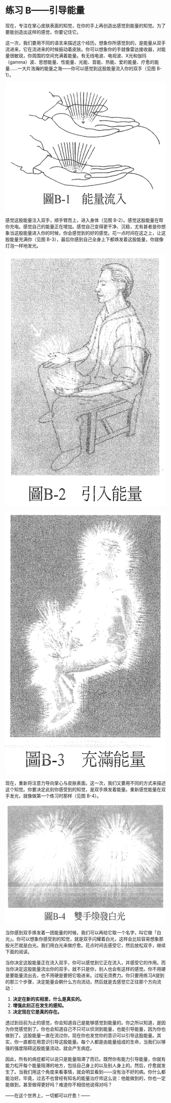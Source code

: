 # 练习 B——引导能量

现在，专注在掌心皮肤表面的知觉，在你的手上再创造出感觉到能量的知觉。为了要能创造出这样的感觉，你要记住它。

这一次，我们要用不同的语言来描述这个经历。想象你所感觉到的，是能量从双手流进来，它在流进来的时候振动着皮肤。你可以想象你的手就像雷达接收器，对能量很敏锐，你周围的空间充满着能量。有无线电波、电视波、X光和伽玛（gamma）波、思想能量、性能量、光能、音能、热能、爱的能量、疗愈的能量……一大片浩瀚的能量之海——你可以感觉到这股能量流入你的双手（见图 B-1）。

![img](B-1.png)

感觉这股能量注入双手，顺手臂而上，进入身体（见图 B-2）。感觉这股能量在帮你充电。感觉自己的能量正在增加。感觉自己变得更干净、沉稳，尤有甚者是你想象当这股能量进入你的时候，你会感觉到的好的感觉。花一点时间在这之上，让这股能量充满你（见图 B-3），最后你感到自己全身上下都焕发着这股能量，你就像灯泡一样地发光。

![img](B-2.png)

![img](B-3.png)

现在，重新将注意力导向掌心与皮肤表面。这一次，我们又要用不同的方式来描述这个知觉。你要决定此刻你感受到的知觉，是双手焕发着能量。重新感觉能量在双手发光，就像做第一个练习时那样（见图 B-4）。

![img](B-4.png)

当你感到双手焕发着一团能量的时候，我们可以再给它取一个名字，叫它做「白光」。你可以想象你感受到的知觉，就是双手闪耀着白光，这样会比较容易想象那股光芒就是白光。我们用白光来做疗愈。花点时间去感受它，然后放松双手，继续下面的阅读。

当你决定这股能量正在流入双手，你可以感觉到它正在流入，并感受它的作用。而当你决定这股能量流出你的双手，就不只是你，别人也会有这样的感觉。你不用硬是要能量流出去，也不用硬是要把它吸进来。过程无须费力。你只要用练习A提到的那三个步骤，决定能量会朝什么方向流动，然后就是去感觉它正往那个方向流动：

1. **决定在新的实相里，什么是真实的。**
2. **增强此刻正在发生的感知。**
3. **决定现在它是真的存在。**

透过到目前为止的感觉，你会知道自己是能够感觉到能量的。你之所以知道，是因为你觉感觉到了。你也会知道自己不只可以侦测到能量，也能引导能量，因为你也做到了。这股能量一直在流过你，现在你也发觉你的意识可以引导这股能量。其实，你一直都在用意识引导这股能量。每个人都是由能量组成的生命，当我们以够强的强度阻碍这股能量流动，就会产生病症。

因此，所有的病症都可以说只是能量阻滞了而已。既然你有能力引导能量，你就有能力松开每个能量阻滞的地方，包括自己身上的以及别人身上的。然后，疗愈就发生了。当我们用这个角度来看事情，就会明显看到——没有治不好的病。你什么都能治好。毕竟，过去不也曾经有知名的能量治疗师这么说：他能做到的，你也一定能做到，甚至做得更好吗？难道你不相信他说得对吗？

——在这个世界上，一切都可以疗愈！——
